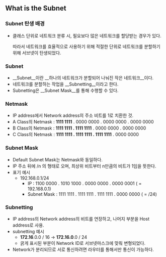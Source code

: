 ## What is the  Subnet

### Subnet 탄생 배경

- 클래스 단위로 네트워크 분류 시, 필요보다 많은 네트워크를 할당받는 경우가 있다.

  따라서 네트워크를 효율적으로 사용하기 위해 적절한 단위로 네트워크를 분할하기 위해 서브넷이 탄생되었다.

### Subnet

- __Subnet__이란 __하나의 네트워크가 분할되어 나눠진 작은 네트워크__이다.
- 네트워크를 분할하는 작업을 __Subnetting__이라고 한다.
- Subnetting은 __Subnet Mask__를 통해 수행할 수 있다.

### Netmask

- IP address에서 Network address의 주소 비트를 1로 치환한 것.
- A Class의 Netmask : __1111 1111__ . 0000 0000 . 0000 0000 . 0000 0000
- B Class의 Netmask : __1111 1111 . 1111 1111__ . 0000 0000 . 0000 0000
- C Class의 Netmask : __1111 1111 . 1111 1111 . 1111 1111__ . 0000 0000

### Subnet Mask

- Default Subnet Mask는 Netmask와 동일하다.
- IP 주소 뒤에 /n 의 형태로 오며, 최상위 비트부터 n만큼의 비트가 1임을 뜻한다.
- 표기 예시
  - 192.168.0.1/24
    - IP : 1100 0000 . 1010 1000 . 0000 0000 . 0000 0001 ( = 192.168.0.1)
    - Subnet Mask : 1111 1111 . 1111 1111 . 1111 1111 . 0000 0000 ( = /24)

### Subnetting

- IP address의 Network address의 비트를 연장하고, 나머지 부분을 Host address로 사용.
- subnetting 예시
  - __172.16__.0.0 / 16 -> __172.16.0__.0 / 24
  - 굵게 표시된 부분이 Network ID로 서브넷마스크에 맞춰 변형되었다.
- Network가 분리되므로 서로 통신하려면 라우터를 통해서만 통신이 가능하다.